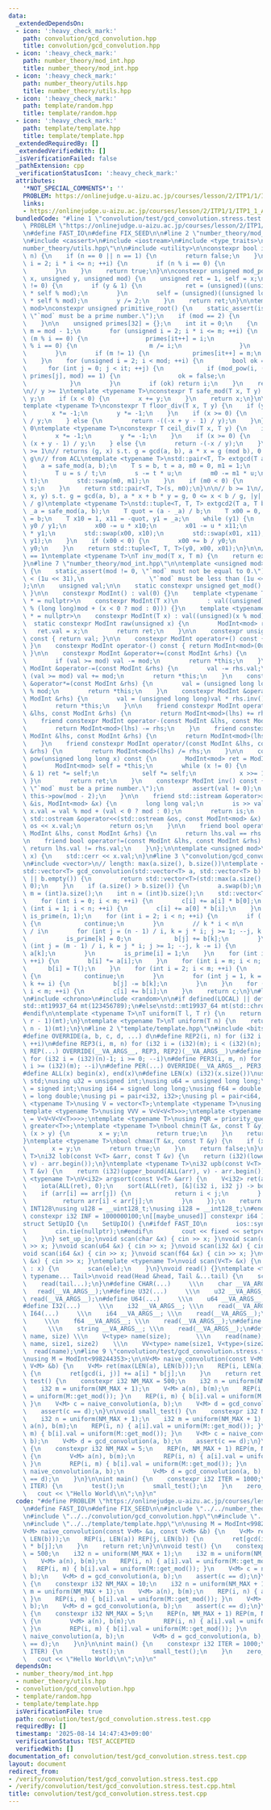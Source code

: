 ```yaml
---
data:
  _extendedDependsOn:
  - icon: ':heavy_check_mark:'
    path: convolution/gcd_convolution.hpp
    title: convolution/gcd_convolution.hpp
  - icon: ':heavy_check_mark:'
    path: number_theory/mod_int.hpp
    title: number_theory/mod_int.hpp
  - icon: ':heavy_check_mark:'
    path: number_theory/utils.hpp
    title: number_theory/utils.hpp
  - icon: ':heavy_check_mark:'
    path: template/random.hpp
    title: template/random.hpp
  - icon: ':heavy_check_mark:'
    path: template/template.hpp
    title: template/template.hpp
  _extendedRequiredBy: []
  _extendedVerifiedWith: []
  _isVerificationFailed: false
  _pathExtension: cpp
  _verificationStatusIcon: ':heavy_check_mark:'
  attributes:
    '*NOT_SPECIAL_COMMENTS*': ''
    PROBLEM: https://onlinejudge.u-aizu.ac.jp/courses/lesson/2/ITP1/1/ITP1_1_A
    links:
    - https://onlinejudge.u-aizu.ac.jp/courses/lesson/2/ITP1/1/ITP1_1_A
  bundledCode: "#line 1 \"convolution/test/gcd_convolution.stress.test.cpp\"\n#define\
    \ PROBLEM \"https://onlinejudge.u-aizu.ac.jp/courses/lesson/2/ITP1/1/ITP1_1_A\"\
    \n#define FAST_IO\n#define FIX_SEED\n\n#line 2 \"number_theory/mod_int.hpp\"\n\
    \n#include <cassert>\n#include <iostream>\n#include <type_traits>\n#line 2 \"\
    number_theory/utils.hpp\"\n\n#include <utility>\n\nconstexpr bool is_prime(unsigned\
    \ n) {\n    if (n == 0 || n == 1) {\n        return false;\n    }\n    for (unsigned\
    \ i = 2; i * i <= n; ++i) {\n        if (n % i == 0) {\n            return false;\n\
    \        }\n    }\n    return true;\n}\n\nconstexpr unsigned mod_pow(unsigned\
    \ x, unsigned y, unsigned mod) {\n    unsigned ret = 1, self = x;\n    while (y\
    \ != 0) {\n        if (y & 1) {\n            ret = (unsigned)((unsigned long long)ret\
    \ * self % mod);\n        }\n        self = (unsigned)((unsigned long long)self\
    \ * self % mod);\n        y /= 2;\n    }\n    return ret;\n}\n\ntemplate <unsigned\
    \ mod>\nconstexpr unsigned primitive_root() {\n    static_assert(is_prime(mod),\
    \ \"`mod` must be a prime number.\");\n    if (mod == 2) {\n        return 1;\n\
    \    }\n\n    unsigned primes[32] = {};\n    int it = 0;\n    {\n        unsigned\
    \ m = mod - 1;\n        for (unsigned i = 2; i * i <= m; ++i) {\n            if\
    \ (m % i == 0) {\n                primes[it++] = i;\n                while (m\
    \ % i == 0) {\n                    m /= i;\n                }\n            }\n\
    \        }\n        if (m != 1) {\n            primes[it++] = m;\n        }\n\
    \    }\n    for (unsigned i = 2; i < mod; ++i) {\n        bool ok = true;\n  \
    \      for (int j = 0; j < it; ++j) {\n            if (mod_pow(i, (mod - 1) /\
    \ primes[j], mod) == 1) {\n                ok = false;\n                break;\n\
    \            }\n        }\n        if (ok) return i;\n    }\n    return 0;\n}\n\
    \n// y >= 1\ntemplate <typename T>\nconstexpr T safe_mod(T x, T y) {\n    x %=\
    \ y;\n    if (x < 0) {\n        x += y;\n    }\n    return x;\n}\n\n// y != 0\n\
    template <typename T>\nconstexpr T floor_div(T x, T y) {\n    if (y < 0) {\n \
    \       x *= -1;\n        y *= -1;\n    }\n    if (x >= 0) {\n        return x\
    \ / y;\n    } else {\n        return -((-x + y - 1) / y);\n    }\n}\n\n// y !=\
    \ 0\ntemplate <typename T>\nconstexpr T ceil_div(T x, T y) {\n    if (y < 0) {\n\
    \        x *= -1;\n        y *= -1;\n    }\n    if (x >= 0) {\n        return\
    \ (x + y - 1) / y;\n    } else {\n        return -(-x / y);\n    }\n}\n\n// b\
    \ >= 1\n// returns (g, x) s.t. g = gcd(a, b), a * x = g (mod b), 0 <= x < b /\
    \ g\n// from ACL\ntemplate <typename T>\nstd::pair<T, T> extgcd(T a, T b) {\n\
    \    a = safe_mod(a, b);\n    T s = b, t = a, m0 = 0, m1 = 1;\n    while (t) {\n\
    \        T u = s / t;\n        s -= t * u;\n        m0 -= m1 * u;\n        std::swap(s,\
    \ t);\n        std::swap(m0, m1);\n    }\n    if (m0 < 0) {\n        m0 += b /\
    \ s;\n    }\n    return std::pair<T, T>(s, m0);\n}\n\n// b >= 1\n// returns (g,\
    \ x, y) s.t. g = gcd(a, b), a * x + b * y = g, 0 <= x < b / g, |y| < max(2, |a|\
    \ / g)\ntemplate <typename T>\nstd::tuple<T, T, T> extgcd2(T a, T b) {\n    T\
    \ _a = safe_mod(a, b);\n    T quot = (a - _a) / b;\n    T x00 = 0, x01 = 1, y0\
    \ = b;\n    T x10 = 1, x11 = -quot, y1 = _a;\n    while (y1) {\n        T u =\
    \ y0 / y1;\n        x00 -= u * x10;\n        x01 -= u * x11;\n        y0 -= u\
    \ * y1;\n        std::swap(x00, x10);\n        std::swap(x01, x11);\n        std::swap(y0,\
    \ y1);\n    }\n    if (x00 < 0) {\n        x00 += b / y0;\n        x01 -= a /\
    \ y0;\n    }\n    return std::tuple<T, T, T>(y0, x00, x01);\n}\n\n// gcd(x, m)\
    \ == 1\ntemplate <typename T>\nT inv_mod(T x, T m) {\n    return extgcd(x, m).second;\n\
    }\n#line 7 \"number_theory/mod_int.hpp\"\n\ntemplate <unsigned mod>\nstruct ModInt\
    \ {\n    static_assert(mod != 0, \"`mod` must not be equal to 0.\");\n    static_assert(mod\
    \ < (1u << 31),\n                  \"`mod` must be less than (1u << 31) = 2147483648.\"\
    );\n\n    unsigned val;\n\n    static constexpr unsigned get_mod() { return mod;\
    \ }\n\n    constexpr ModInt() : val(0) {}\n    template <typename T, std::enable_if_t<std::is_signed_v<T>>\
    \ * = nullptr>\n    constexpr ModInt(T x)\n        : val((unsigned)((long long)x\
    \ % (long long)mod + (x < 0 ? mod : 0))) {}\n    template <typename T, std::enable_if_t<std::is_unsigned_v<T>>\
    \ * = nullptr>\n    constexpr ModInt(T x) : val((unsigned)(x % mod)) {}\n\n  \
    \  static constexpr ModInt raw(unsigned x) {\n        ModInt<mod> ret;\n     \
    \   ret.val = x;\n        return ret;\n    }\n\n    constexpr unsigned get_val()\
    \ const { return val; }\n\n    constexpr ModInt operator+() const { return *this;\
    \ }\n    constexpr ModInt operator-() const { return ModInt<mod>(0u) - *this;\
    \ }\n\n    constexpr ModInt &operator+=(const ModInt &rhs) {\n        val += rhs.val;\n\
    \        if (val >= mod) val -= mod;\n        return *this;\n    }\n    constexpr\
    \ ModInt &operator-=(const ModInt &rhs) {\n        val -= rhs.val;\n        if\
    \ (val >= mod) val += mod;\n        return *this;\n    }\n    constexpr ModInt\
    \ &operator*=(const ModInt &rhs) {\n        val = (unsigned long long)val * rhs.val\
    \ % mod;\n        return *this;\n    }\n    constexpr ModInt &operator/=(const\
    \ ModInt &rhs) {\n        val = (unsigned long long)val * rhs.inv().val % mod;\n\
    \        return *this;\n    }\n\n    friend constexpr ModInt operator+(const ModInt\
    \ &lhs, const ModInt &rhs) {\n        return ModInt<mod>(lhs) += rhs;\n    }\n\
    \    friend constexpr ModInt operator-(const ModInt &lhs, const ModInt &rhs) {\n\
    \        return ModInt<mod>(lhs) -= rhs;\n    }\n    friend constexpr ModInt operator*(const\
    \ ModInt &lhs, const ModInt &rhs) {\n        return ModInt<mod>(lhs) *= rhs;\n\
    \    }\n    friend constexpr ModInt operator/(const ModInt &lhs, const ModInt\
    \ &rhs) {\n        return ModInt<mod>(lhs) /= rhs;\n    }\n\n    constexpr ModInt\
    \ pow(unsigned long long x) const {\n        ModInt<mod> ret = ModInt<mod>::raw(1);\n\
    \        ModInt<mod> self = *this;\n        while (x != 0) {\n            if (x\
    \ & 1) ret *= self;\n            self *= self;\n            x >>= 1;\n       \
    \ }\n        return ret;\n    }\n    constexpr ModInt inv() const {\n        static_assert(is_prime(mod),\
    \ \"`mod` must be a prime number.\");\n        assert(val != 0);\n        return\
    \ this->pow(mod - 2);\n    }\n\n    friend std::istream &operator>>(std::istream\
    \ &is, ModInt<mod> &x) {\n        long long val;\n        is >> val;\n       \
    \ x.val = val % mod + (val < 0 ? mod : 0);\n        return is;\n    }\n\n    friend\
    \ std::ostream &operator<<(std::ostream &os, const ModInt<mod> &x) {\n       \
    \ os << x.val;\n        return os;\n    }\n\n    friend bool operator==(const\
    \ ModInt &lhs, const ModInt &rhs) {\n        return lhs.val == rhs.val;\n    }\n\
    \n    friend bool operator!=(const ModInt &lhs, const ModInt &rhs) {\n       \
    \ return lhs.val != rhs.val;\n    }\n};\n\ntemplate <unsigned mod>\nvoid debug(ModInt<mod>\
    \ x) {\n    std::cerr << x.val;\n}\n#line 3 \"convolution/gcd_convolution.hpp\"\
    \n#include <vector>\n// length: max(a.size(), b.size())\ntemplate <typename T>\n\
    std::vector<T> gcd_convolution(std::vector<T> a, std::vector<T> b) {\n    if (a.empty()\
    \ || b.empty()) {\n        return std::vector<T>(std::max(a.size(), b.size()),\
    \ 0);\n    }\n    if (a.size() > b.size()) {\n        a.swap(b);\n    }\n    int\
    \ m = (int)a.size();\n    int n = (int)b.size();\n    std::vector<T> c(n, T());\n\
    \    for (int i = 0; i < m; ++i) {\n        c[i] += a[i] * b[0];\n    }\n    for\
    \ (int i = 1; i < n; ++i) {\n        c[i] += a[0] * b[i];\n    }\n    std::vector<int>\
    \ is_prime(n, 1);\n    for (int i = 2; i < n; ++i) {\n        if (!is_prime[i])\
    \ {\n            continue;\n        }\n        // k * i < n\n        // k < n\
    \ / i\n        for (int j = (n - 1) / i, k = j * i; j >= 1; --j, k -= i) {\n \
    \           is_prime[k] = 0;\n            b[j] += b[k];\n        }\n        for\
    \ (int j = (m - 1) / i, k = j * i; j >= 1; --j, k -= i) {\n            a[j] +=\
    \ a[k];\n        }\n        is_prime[i] = 1;\n    }\n    for (int i = 1; i < m;\
    \ ++i) {\n        b[i] *= a[i];\n    }\n    for (int i = m; i < n; ++i) {\n  \
    \      b[i] = T();\n    }\n    for (int i = 2; i < m; ++i) {\n        if (!is_prime[i])\
    \ {\n            continue;\n        }\n        for (int j = 1, k = i; k < m; ++j,\
    \ k += i) {\n            b[j] -= b[k];\n        }\n    }\n    for (int i = 1;\
    \ i < m; ++i) {\n        c[i] += b[i];\n    }\n    return c;\n}\n#line 2 \"template/random.hpp\"\
    \n#include <chrono>\n#include <random>\n\n#if defined(LOCAL) || defined(FIX_SEED)\n\
    std::mt19937_64 mt(123456789);\n#else\nstd::mt19937_64 mt(std::chrono::steady_clock::now().time_since_epoch().count());\n\
    #endif\n\ntemplate <typename T>\nT uniform(T l, T r) {\n    return std::uniform_int_distribution<T>(l,\
    \ r - 1)(mt);\n}\ntemplate <typename T>\nT uniform(T n) {\n    return std::uniform_int_distribution<T>(0,\
    \ n - 1)(mt);\n}\n#line 2 \"template/template.hpp\"\n#include <bits/stdc++.h>\n\
    #define OVERRIDE(a, b, c, d, ...) d\n#define REP2(i, n) for (i32 i = 0; i < (i32)(n);\
    \ ++i)\n#define REP3(i, m, n) for (i32 i = (i32)(m); i < (i32)(n); ++i)\n#define\
    \ REP(...) OVERRIDE(__VA_ARGS__, REP3, REP2)(__VA_ARGS__)\n#define PER2(i, n)\
    \ for (i32 i = (i32)(n)-1; i >= 0; --i)\n#define PER3(i, m, n) for (i32 i = (i32)(n)-1;\
    \ i >= (i32)(m); --i)\n#define PER(...) OVERRIDE(__VA_ARGS__, PER3, PER2)(__VA_ARGS__)\n\
    #define ALL(x) begin(x), end(x)\n#define LEN(x) (i32)(x.size())\nusing namespace\
    \ std;\nusing u32 = unsigned int;\nusing u64 = unsigned long long;\nusing i32\
    \ = signed int;\nusing i64 = signed long long;\nusing f64 = double;\nusing f80\
    \ = long double;\nusing pi = pair<i32, i32>;\nusing pl = pair<i64, i64>;\ntemplate\
    \ <typename T>\nusing V = vector<T>;\ntemplate <typename T>\nusing VV = V<V<T>>;\n\
    template <typename T>\nusing VVV = V<V<V<T>>>;\ntemplate <typename T>\nusing VVVV\
    \ = V<V<V<V<T>>>>;\ntemplate <typename T>\nusing PQR = priority_queue<T, V<T>,\
    \ greater<T>>;\ntemplate <typename T>\nbool chmin(T &x, const T &y) {\n    if\
    \ (x > y) {\n        x = y;\n        return true;\n    }\n    return false;\n\
    }\ntemplate <typename T>\nbool chmax(T &x, const T &y) {\n    if (x < y) {\n \
    \       x = y;\n        return true;\n    }\n    return false;\n}\ntemplate <typename\
    \ T>\ni32 lob(const V<T> &arr, const T &v) {\n    return (i32)(lower_bound(ALL(arr),\
    \ v) - arr.begin());\n}\ntemplate <typename T>\ni32 upb(const V<T> &arr, const\
    \ T &v) {\n    return (i32)(upper_bound(ALL(arr), v) - arr.begin());\n}\ntemplate\
    \ <typename T>\nV<i32> argsort(const V<T> &arr) {\n    V<i32> ret(arr.size());\n\
    \    iota(ALL(ret), 0);\n    sort(ALL(ret), [&](i32 i, i32 j) -> bool {\n    \
    \    if (arr[i] == arr[j]) {\n            return i < j;\n        } else {\n  \
    \          return arr[i] < arr[j];\n        }\n    });\n    return ret;\n}\n#ifdef\
    \ INT128\nusing u128 = __uint128_t;\nusing i128 = __int128_t;\n#endif\n[[maybe_unused]]\
    \ constexpr i32 INF = 1000000100;\n[[maybe_unused]] constexpr i64 INF64 = 3000000000000000100;\n\
    struct SetUpIO {\n    SetUpIO() {\n#ifdef FAST_IO\n        ios::sync_with_stdio(false);\n\
    \        cin.tie(nullptr);\n#endif\n        cout << fixed << setprecision(15);\n\
    \    }\n} set_up_io;\nvoid scan(char &x) { cin >> x; }\nvoid scan(u32 &x) { cin\
    \ >> x; }\nvoid scan(u64 &x) { cin >> x; }\nvoid scan(i32 &x) { cin >> x; }\n\
    void scan(i64 &x) { cin >> x; }\nvoid scan(f64 &x) { cin >> x; }\nvoid scan(string\
    \ &x) { cin >> x; }\ntemplate <typename T>\nvoid scan(V<T> &x) {\n    for (T &ele\
    \ : x) {\n        scan(ele);\n    }\n}\nvoid read() {}\ntemplate <typename Head,\
    \ typename... Tail>\nvoid read(Head &head, Tail &...tail) {\n    scan(head);\n\
    \    read(tail...);\n}\n#define CHAR(...)     \\\n    char __VA_ARGS__; \\\n \
    \   read(__VA_ARGS__);\n#define U32(...)     \\\n    u32 __VA_ARGS__; \\\n   \
    \ read(__VA_ARGS__);\n#define U64(...)     \\\n    u64 __VA_ARGS__; \\\n    read(__VA_ARGS__);\n\
    #define I32(...)     \\\n    i32 __VA_ARGS__; \\\n    read(__VA_ARGS__);\n#define\
    \ I64(...)     \\\n    i64 __VA_ARGS__; \\\n    read(__VA_ARGS__);\n#define F64(...)\
    \     \\\n    f64 __VA_ARGS__; \\\n    read(__VA_ARGS__);\n#define STR(...)  \
    \      \\\n    string __VA_ARGS__; \\\n    read(__VA_ARGS__);\n#define VEC(type,\
    \ name, size) \\\n    V<type> name(size);       \\\n    read(name);\n#define VVEC(type,\
    \ name, size1, size2)    \\\n    VV<type> name(size1, V<type>(size2)); \\\n  \
    \  read(name);\n#line 9 \"convolution/test/gcd_convolution.stress.test.cpp\"\n\
    \nusing M = ModInt<998244353>;\n\nV<M> naive_convolution(const V<M> &a, const\
    \ V<M> &b) {\n    V<M> ret(max(LEN(a), LEN(b)));\n    REP(i, LEN(a)) REP(j, LEN(b))\
    \ {\n        ret[gcd(i, j)] += a[i] * b[j];\n    }\n    return ret;\n}\n\nvoid\
    \ test() {\n    constexpr i32 NM_MAX = 500;\n    i32 n = uniform(NM_MAX + 1);\n\
    \    i32 m = uniform(NM_MAX + 1);\n    V<M> a(n), b(m);\n    REP(i, n) { a[i].val\
    \ = uniform(M::get_mod()); }\n    REP(i, m) { b[i].val = uniform(M::get_mod());\
    \ }\n    V<M> c = naive_convolution(a, b);\n    V<M> d = gcd_convolution(a, b);\n\
    \    assert(c == d);\n}\n\nvoid small_test() {\n    constexpr i32 NM_MAX = 10;\n\
    \    i32 n = uniform(NM_MAX + 1);\n    i32 m = uniform(NM_MAX + 1);\n    V<M>\
    \ a(n), b(m);\n    REP(i, n) { a[i].val = uniform(M::get_mod()); }\n    REP(i,\
    \ m) { b[i].val = uniform(M::get_mod()); }\n    V<M> c = naive_convolution(a,\
    \ b);\n    V<M> d = gcd_convolution(a, b);\n    assert(c == d);\n}\n\nvoid zero_test()\
    \ {\n    constexpr i32 NM_MAX = 5;\n    REP(n, NM_MAX + 1) REP(m, NM_MAX + 1)\
    \ {\n        V<M> a(n), b(m);\n        REP(i, n) { a[i].val = uniform(M::get_mod());\
    \ }\n        REP(i, m) { b[i].val = uniform(M::get_mod()); }\n        V<M> c =\
    \ naive_convolution(a, b);\n        V<M> d = gcd_convolution(a, b);\n        assert(c\
    \ == d);\n    }\n}\n\nint main() {\n    constexpr i32 ITER = 1000;\n    REP(i,\
    \ ITER) {\n        test();\n        small_test();\n    }\n    zero_test();\n \
    \   cout << \"Hello World\\n\";\n}\n"
  code: "#define PROBLEM \"https://onlinejudge.u-aizu.ac.jp/courses/lesson/2/ITP1/1/ITP1_1_A\"\
    \n#define FAST_IO\n#define FIX_SEED\n\n#include \"../../number_theory/mod_int.hpp\"\
    \n#include \"../../convolution/gcd_convolution.hpp\"\n#include \"../../template/random.hpp\"\
    \n#include \"../../template/template.hpp\"\n\nusing M = ModInt<998244353>;\n\n\
    V<M> naive_convolution(const V<M> &a, const V<M> &b) {\n    V<M> ret(max(LEN(a),\
    \ LEN(b)));\n    REP(i, LEN(a)) REP(j, LEN(b)) {\n        ret[gcd(i, j)] += a[i]\
    \ * b[j];\n    }\n    return ret;\n}\n\nvoid test() {\n    constexpr i32 NM_MAX\
    \ = 500;\n    i32 n = uniform(NM_MAX + 1);\n    i32 m = uniform(NM_MAX + 1);\n\
    \    V<M> a(n), b(m);\n    REP(i, n) { a[i].val = uniform(M::get_mod()); }\n \
    \   REP(i, m) { b[i].val = uniform(M::get_mod()); }\n    V<M> c = naive_convolution(a,\
    \ b);\n    V<M> d = gcd_convolution(a, b);\n    assert(c == d);\n}\n\nvoid small_test()\
    \ {\n    constexpr i32 NM_MAX = 10;\n    i32 n = uniform(NM_MAX + 1);\n    i32\
    \ m = uniform(NM_MAX + 1);\n    V<M> a(n), b(m);\n    REP(i, n) { a[i].val = uniform(M::get_mod());\
    \ }\n    REP(i, m) { b[i].val = uniform(M::get_mod()); }\n    V<M> c = naive_convolution(a,\
    \ b);\n    V<M> d = gcd_convolution(a, b);\n    assert(c == d);\n}\n\nvoid zero_test()\
    \ {\n    constexpr i32 NM_MAX = 5;\n    REP(n, NM_MAX + 1) REP(m, NM_MAX + 1)\
    \ {\n        V<M> a(n), b(m);\n        REP(i, n) { a[i].val = uniform(M::get_mod());\
    \ }\n        REP(i, m) { b[i].val = uniform(M::get_mod()); }\n        V<M> c =\
    \ naive_convolution(a, b);\n        V<M> d = gcd_convolution(a, b);\n        assert(c\
    \ == d);\n    }\n}\n\nint main() {\n    constexpr i32 ITER = 1000;\n    REP(i,\
    \ ITER) {\n        test();\n        small_test();\n    }\n    zero_test();\n \
    \   cout << \"Hello World\\n\";\n}\n"
  dependsOn:
  - number_theory/mod_int.hpp
  - number_theory/utils.hpp
  - convolution/gcd_convolution.hpp
  - template/random.hpp
  - template/template.hpp
  isVerificationFile: true
  path: convolution/test/gcd_convolution.stress.test.cpp
  requiredBy: []
  timestamp: '2025-08-14 14:47:43+09:00'
  verificationStatus: TEST_ACCEPTED
  verifiedWith: []
documentation_of: convolution/test/gcd_convolution.stress.test.cpp
layout: document
redirect_from:
- /verify/convolution/test/gcd_convolution.stress.test.cpp
- /verify/convolution/test/gcd_convolution.stress.test.cpp.html
title: convolution/test/gcd_convolution.stress.test.cpp
---
```


